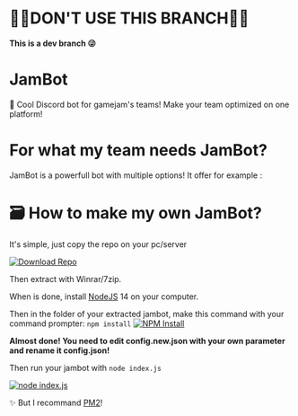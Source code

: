 # 🛑🛑DON'T USE THIS BRANCH🛑🛑
__This is a dev branch 😜__
# JamBot
 🍯 Cool Discord bot for gamejam's teams!
Make your team optimized on one platform!

# For what my team needs JamBot?

JamBot is a powerfull bot with multiple options!
It offer for example :

# 🗃 How to make my own JamBot?

It's simple, just copy the repo on your pc/server 


[![Download Repo](https://i.gyazo.com/97ad06f54aeab556f80a146c272f85a7.gif)](https://gyazo.com/97ad06f54aeab556f80a146c272f85a7)

Then extract with Winrar/7zip. 

When is done, install [NodeJS](https://nodejs.org/en/) 14 on your computer.

Then in the folder of your extracted jambot, make this command with your command prompter:
`npm install`
[![NPM Install](https://i.gyazo.com/d281aa7ab11fcbf4f97c2ceb1f65c8df.gif)](https://gyazo.com/d281aa7ab11fcbf4f97c2ceb1f65c8df)

__Almost done! You need to edit config.new.json with your own parameter and rename it config.json!__

Then run your jambot with `node index.js`

[![node index.js](https://i.gyazo.com/ba8edf81ad5dda85cca4dc4c8624010e.gif)](https://gyazo.com/ba8edf81ad5dda85cca4dc4c8624010e)

✨ But I recommand [PM2](https://pm2.keymetrics.io/docs/usage/quick-start/)!

